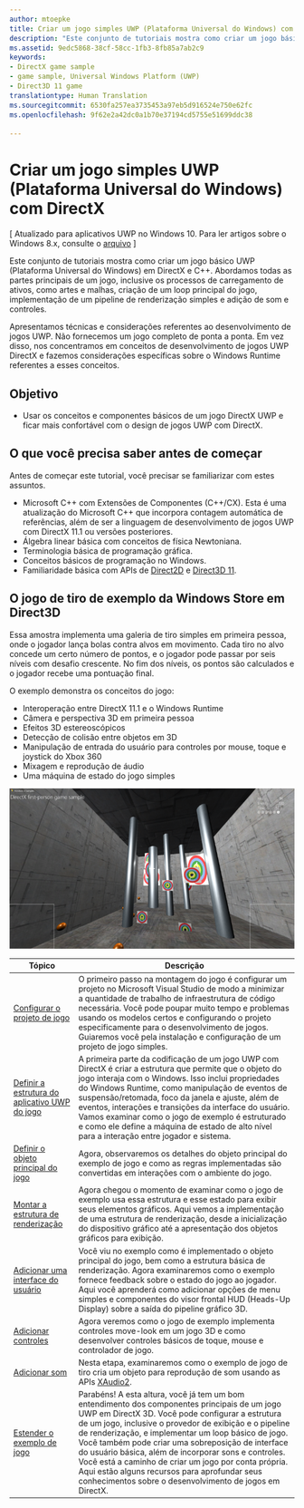 ```yaml
---
author: mtoepke
title: Criar um jogo simples UWP (Plataforma Universal do Windows) com DirectX
description: "Este conjunto de tutoriais mostra como criar um jogo básico UWP (Plataforma Universal do Windows) em DirectX e C++."
ms.assetid: 9edc5868-38cf-58cc-1fb3-8fb85a7ab2c9
keywords:
- DirectX game sample
- game sample, Universal Windows Platform (UWP)
- Direct3D 11 game
translationtype: Human Translation
ms.sourcegitcommit: 6530fa257ea3735453a97eb5d916524e750e62fc
ms.openlocfilehash: 9f62e2a42dc0a1b70e37194cd5755e51699ddc38

---
```


# Criar um jogo simples UWP (Plataforma Universal do Windows) com DirectX


\[ Atualizado para aplicativos UWP no Windows 10. Para ler artigos sobre o Windows 8.x, consulte o [arquivo](http://go.microsoft.com/fwlink/p/?linkid=619132) \]

Este conjunto de tutoriais mostra como criar um jogo básico UWP (Plataforma Universal do Windows) em DirectX e C++. Abordamos todas as partes principais de um jogo, inclusive os processos de carregamento de ativos, como artes e malhas, criação de um loop principal do jogo, implementação de um pipeline de renderização simples e adição de som e controles.

Apresentamos técnicas e considerações referentes ao desenvolvimento de jogos UWP. Não fornecemos um jogo completo de ponta a ponta. Em vez disso, nos concentramos em conceitos de desenvolvimento de jogos UWP DirectX e fazemos considerações específicas sobre o Windows Runtime referentes a esses conceitos.

## Objetivo


-   Usar os conceitos e componentes básicos de um jogo DirectX UWP e ficar mais confortável com o design de jogos UWP com DirectX.

## O que você precisa saber antes de começar


Antes de começar este tutorial, você precisar se familiarizar com estes assuntos.

-   Microsoft C++ com Extensões de Componentes (C++/CX). Esta é uma atualização do Microsoft C++ que incorpora contagem automática de referências, além de ser a linguagem de desenvolvimento de jogos UWP com DirectX 11.1 ou versões posteriores.
-   Álgebra linear básica com conceitos de física Newtoniana.
-   Terminologia básica de programação gráfica.
-   Conceitos básicos de programação no Windows.
-   Familiaridade básica com APIs de [Direct2D](https://msdn.microsoft.com/en-us/library/windows/apps/dd370990.aspx) e [Direct3D 11](https://msdn.microsoft.com/library/windows/desktop/hh404569).

##  O jogo de tiro de exemplo da Windows Store em Direct3D


Essa amostra implementa uma galeria de tiro simples em primeira pessoa, onde o jogador lança bolas contra alvos em movimento. Cada tiro no alvo concede um certo número de pontos, e o jogador pode passar por seis níveis com desafio crescente. No fim dos níveis, os pontos são calculados e o jogador recebe uma pontuação final.

O exemplo demonstra os conceitos do jogo:

-   Interoperação entre DirectX 11.1 e o Windows Runtime
-   Câmera e perspectiva 3D em primeira pessoa
-   Efeitos 3D estereoscópicos
-   Detecção de colisão entre objetos em 3D
-   Manipulação de entrada do usuário para controles por mouse, toque e joystick do Xbox 360
-   Mixagem e reprodução de áudio
-   Uma máquina de estado do jogo simples

![o exemplo do jogo em ação](images/simple3dgame-display.png)


| Tópico | Descrição |
|---------------------------------------------------------------------------------------------------|----------------------------------------------------------------------------------------------------------------------------------------------------------------------------------------------------------------------------------------------------------------------------------------------------------------------------------------------------------------------------------------------------------------------------------------------------------------|
| [Configurar o projeto de jogo](tutorial--setting-up-the-games-infrastructure.md) | O primeiro passo na montagem do jogo é configurar um projeto no Microsoft Visual Studio de modo a minimizar a quantidade de trabalho de infraestrutura de código necessária. Você pode poupar muito tempo e problemas usando os modelos certos e configurando o projeto especificamente para o desenvolvimento de jogos. Guiaremos você pela instalação e configuração de um projeto de jogo simples. |
| [Definir a estrutura do aplicativo UWP do jogo](tutorial--building-the-games-metro-style-app-framework.md) | A primeira parte da codificação de um jogo UWP com DirectX é criar a estrutura que permite que o objeto do jogo interaja com o Windows. Isso inclui propriedades do Windows Runtime, como manipulação de eventos de suspensão/retomada, foco da janela e ajuste, além de eventos, interações e transições da interface do usuário. Vamos examinar como o jogo de exemplo é estruturado e como ele define a máquina de estado de alto nível para a interação entre jogador e sistema. |
| [Definir o objeto principal do jogo](tutorial--defining-the-main-game-loop.md) | Agora, observaremos os detalhes do objeto principal do exemplo de jogo e como as regras implementadas são convertidas em interações com o ambiente do jogo. |
| [Montar a estrutura de renderização](tutorial--assembling-the-rendering-pipeline.md) | Agora chegou o momento de examinar como o jogo de exemplo usa essa estrutura e esse estado para exibir seus elementos gráficos. Aqui vemos a implementação de uma estrutura de renderização, desde a inicialização do dispositivo gráfico até a apresentação dos objetos gráficos para exibição. |
| [Adicionar uma interface do usuário](tutorial--adding-a-user-interface.md) | Você viu no exemplo como é implementado o objeto principal do jogo, bem como a estrutura básica de renderização. Agora examinaremos como o exemplo fornece feedback sobre o estado do jogo ao jogador. Aqui você aprenderá como adicionar opções de menu simples e componentes do visor frontal HUD (Heads-Up Display) sobre a saída do pipeline gráfico 3D. |
| [Adicionar controles](tutorial--adding-controls.md) | Agora veremos como o jogo de exemplo implementa controles move-look em um jogo 3D e como desenvolver controles básicos de toque, mouse e controlador de jogo. |
| [Adicionar som](tutorial--adding-sound.md) | Nesta etapa, examinaremos como o exemplo de jogo de tiro cria um objeto para reprodução de som usando as APIs [XAudio2](https://msdn.microsoft.com/library/windows/desktop/ee415813). |
| [Estender o exemplo de jogo](tutorial-resources.md) | Parabéns! A esta altura, você já tem um bom entendimento dos componentes principais de um jogo UWP em DirectX 3D. Você pode configurar a estrutura de um jogo, inclusive o provedor de exibição e o pipeline de renderização, e implementar um loop básico de jogo. Você também pode criar uma sobreposição de interface do usuário básica, além de incorporar sons e controles. Você está a caminho de criar um jogo por conta própria. Aqui estão alguns recursos para aprofundar seus conhecimentos sobre o desenvolvimento de jogos em DirectX. |
 

 

 







<!--HONumber=Jun16_HO4-->



